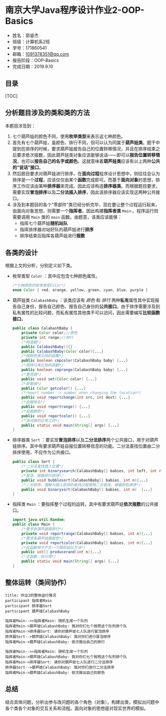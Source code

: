 # 南京大学Java程序设计作业2-OOP-Basics

* 姓名：郭睿杰
* 班级：计算机系2班
* 学号：171860541
* 邮箱：1091378351@qq.com
* 报告阶段：OOP-Basics
* 完成日期：2019.9.10

## 目录

[TOC]

## 分析题目涉及的类和类的方法

本题目涉及到：

1. 七个葫芦娃的颜色不同，使用**枚举类型**来表示这七种颜色。
2. 首先有七个葫芦娃，虽颜色、排行不同，但可以认为同属于**葫芦娃类**。题干中提到在排序的时候，要求葫芦娃报告自己的位置转移情况，并且在排序结束之后要求依次报数，因此葫芦娃类对象应该能够说话——即可以**报告位置转移情况**，也可以**报告自己的名字或颜色**。这就意味着**葫芦娃类**应该有以上两种**公共的“说话”接口**。
3. 然后题目要求对葫芦娃进行排序，在**面向过程**程序设计思想中，则往往会认为排序是一个**过程**，应该仅仅由某个**函数**完成即可。而基于**面向对象**的思想，排序工作应该由某种**排序器**来完成。因此应该构造**排序器类**。而根据题目要求，需要实现**冒泡排序**以及**二分法插入排序**，因此该排序器应该实现这两种公共接口。
4. 涉及到本题目的各个“零部件”类已经分析完毕，现在要让整个过程运行起来，由面向对象思想，则需要一个**指挥者**。因此构建**指挥者类** `Main` 。程序运行则需要调用 `Main` 类的 `main` 函数。由题意，该类应该能够：
   * 指挥七个葫芦娃**随机站队**
   * 指挥排序器对站好队的葫芦娃进行**排序**
   * 排序结束后指挥各葫芦娃进行**报数**



## 各类的设计

根据上文的分析，分别定义如下类。

* 枚举类型 `Color` ：其中应包含七种颜色属性。

  ```java
  /*七种颜色的枚举类型Color*/
  enum Color { red, orange, yellow, green, cyan, blue, purple }
  ```

* 葫芦娃类 `CalabashBaby` ：该类应该有 *颜色* 和 *排行* 两种**私有**属性其中实现报告自己身份，报告自己颜色、报告自己身份的**公共接口**。由于排序需要涉及到私有属性的比较问题，而私有属性其他类不可以访问，因此需要编写**比较函数接口**。

  ```java
  public class CalabashBaby {
      private Color color;//颜色
      private int range;//排行
      /*构造器*/
      public CalabashBaby(){}
      public CalabashBaby(Color color){...}
      /*按颜色来比较的函数*/
      public boolean cmpcolor(CalabashBaby baby) {...}
      /*按排行来比较的函数*/
      public boolean cmprange(CalabashBaby baby) {...}
      /*更改值*/
      public void set(Color color) {...}
      /*获取值*/
      public Color getcolor() {...}
      /*report number -> number when changing the location*/
      public void reportchange(int src, int dest) {...}
      /*自报姓名*/
      public void reportrange() {...}
      /*自报顏色*/
      public void reportcolor() {...}
      /*测试类的正常工作*/
      public static void main(String[] args) {...}
  }
  ```

* 排序器类 `Sort` ：要实现**冒泡排序**以及**二分法排序**两个公共接口，用于对葫芦娃排序。其中有要求葫芦娃自报位置转移信息的功能。二分法查找位置由二分排序使用，不应作为公共接口。

  ```java
  public class Sort {
      /*二分法查找插入位置*/
      private int binarysearch(CalabashBaby[] babies, int left, int right, CalabashBaby x) {...}
      /*冒泡，根据排行排序*/
      public void bubblesort(CalabashBaby[] babies, int n){...}
      /*二分排序，理解为插入排序的查找过程使用二分查找，根据颜色排序*/
      public void binarysort(CalabashBaby[] babies, int n)  {...}
  }
  ```

* 指挥类 `Main` ：要指挥整个过程的运转。其中有要求葫芦娃**依次报数**的公共接口。

  ```java
  import java.util.Random;
  public class Main {
      /*要求各葫芦娃报排行*/
      private void reportrange(CalabashBaby[] babies, int n){...}
      /*要求各葫芦娃报颜色*/
      private void reportcolor(CalabashBaby[] babies, int n){...}
      /*此函数用于产生一个随机站队方法*/
      public int[] producerand(int n){...}
      /*主函数，执行用*/
      public static void main(String[] args) {...}
  }
  ```

  

## 整体运转（类间协作）

``` sequence
title: 作业2的整体运行情况
participant 指挥者Main
participant 排序器Sort
participant 葫芦娃CalabashBaby

指挥者Main-->>指挥者Main: 随机生成一个队列
指挥者Main->葫芦娃CalabashBaby: 我对你们七个按照这个队列排个队
指挥者Main->排序器Sort: 请你对葫芦娃七人队进行冒泡排序
排序器Sort-->葫芦娃CalabashBaby: 我对你们进行冒泡排序
指挥者Main->葫芦娃CalabashBaby: 依次报出自己的排行

指挥者Main-->>指挥者Main: 随机生成一个队列
指挥者Main->葫芦娃CalabashBaby: 我对你们七个按照这个队列排个队
指挥者Main->排序器Sort: 请你对葫芦娃七人队进行二分法排序
排序器Sort-->葫芦娃CalabashBaby: 我对你们进行二分法排序
指挥者Main->葫芦娃CalabashBaby: 依次报出自己的颜色
```


## 总结

结合具体问题，分析出参与改问题的各个角色（对象），构建出类，模拟出问题中各个类各个对象的交互关系和流程。面向对象的思想是对现实世界的模拟。

